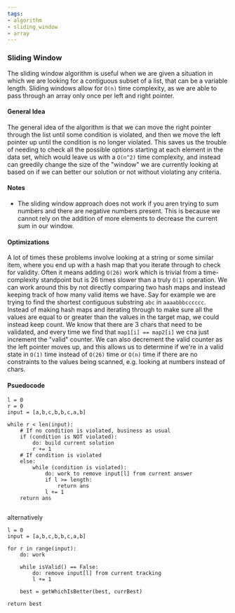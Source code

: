 ```yaml
---
tags:
- algorithm
- sliding_window
- array
---
```

### Sliding Window

The sliding window algorithm is useful when we are given a situation in which we are looking for a contiguous subset of a list, that can be a variable length. Sliding windows allow for `O(n)` time complexity, as we are able to pass through an array only once per left and right pointer.

#### General Idea
The general idea of the algorithm is that we can move the right pointer through the list until some condition is violated, and then we move the left pointer up until the condition is no longer violated. This saves us the trouble of needing to check all the possible options starting at each element in the data set, which would leave us with a `O(n^2)` time complexity, and instead can greedily change the size of the "window" we are currently looking at based on if we can better our solution or not without violating any criteria. 

#### Notes
- The sliding window approach does not work if you aren trying to sum numbers and there are negative numbers present. This is because we cannot rely on the addition of more elements to decrease the current sum in our window. 

#### Optimizations
A lot of times these problems involve looking at a string or some similar item, where you end up with a hash map that you iterate through to check for validity. Often it means adding `O(26)` work which is trivial from a time-complexity standpoint but is 26 times slower than a truly `O(1)` operation. 
We can work around this by not directly comparing two hash maps and instead keeping track of how many valid items we have.
Say for example we are trying to find the shortest contiguous substring `abc` in `aaaabbbcccccc`. Instead of making hash maps and iterating through to make sure all the values are equal to or greater than the values in the target map, we could instead keep count. We know that there are 3 chars that need to be validated, and every time we find that `map1[i] == map2[i]` we cna just increment the "valid" counter. We can also decrement the valid counter as the left pointer moves up, and this allows us to determine if we're in a valid state in `O(1)` time instead of `O(26)` time or `O(n)` time if there are no constraints to the values being scanned, e.g. looking at numbers instead of chars. 

#### Psuedocode
```
l = 0
r = 0
input = [a,b,c,b,b,c,a,b]

while r < len(input):
    # If no condition is violated, business as usual
    if (condition is NOT violated):
        do: build current solution 
        r += 1
    # If condition is violated
    else:
        while (condition is violated):
            do: work to remove input[l] from current answer
            if l >= length:
                return ans 
            l += 1
    return ans
    
```
alternatively
```
l = 0
input = [a,b,c,b,b,c,a,b]

for r in range(input):
    do: work

    while isValid() == False:
        do: remove input[l] from current tracking 
        l += 1

    best = getWhichIsBetter(best, currBest)

return best
```
